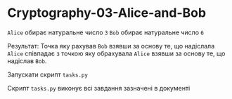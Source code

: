 # Cryptography-03-Alice-and-Bob

`Alice` обирає натуральне число `3`
`Bob` обирає натуральне число `6`

Результат:
Точка яку рахував `Bob` взявши за основу те, що надіслала `Alice` співпадає з точкою яку обрахувала `Alice` взявши за основу те, що надіслав `Bob`.

Запускати скрипт `tasks.py`

Скрипт `tasks.py` виконує всі завдання зазначені в документі
